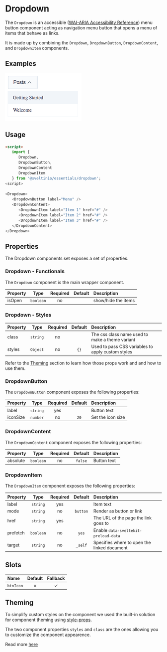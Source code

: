 # Dropdown

The `Dropdown` is an accessible ([WAI-ARIA Accessibility Reference]) menu button component acting as navigation menu button that opens a menu of items that behave as links.

It is made up by combining the `Dropdown`, `DropdownButton`, `DropdownContent`, and `DropdownItem` components.

## Examples

<img src="./assets/images/default.png" alt="Dropdown - Default Styles" />

## Usage

```html
<script>
   import {
      Dropdown,
      DropdownButton,
      DropdownContent
      DropdownItem
   } from '@sveltinio/essentials/dropdown';
<script>

<Dropdown>
   <DropdownButton label="Menu" />
   <DropdownContent>
      <DropdownItem label="Item 1" href="#" />
      <DropdownItem label="Item 2" href="#" />
      <DropdownItem label="Item 3" href="#" />
   </DropdownContent>
</Dropdown>
```

## Properties

The Dropdown components set exposes a set of properties.

### Dropdown - Functionals

The `Dropdown` component is the main wrapper component.

| Property | Type       | Required | Default | Description         |
| :------- | :--------: | :------: | :-----: |:------------------- |
| isOpen   | `boolean`  | no       |         | show/hide the items |

### Dropdown - Styles

| Property | Type     | Required | Default | Description                                       |
| :------- | :------: | :------: | :-----: | :------------------------------------------------ |
| class    | `string` |    no    |         | The css class name used to make a theme variant   |
| styles   | `Object` |    no    | `{}`    | Used to pass CSS variables to apply custom styles |

Refer to the [Theming](#theming) section to learn how those props work and and how to use them.

### DropdownButton

The `DropdownButton` component exposes the following properties:

| Property | Type      | Required | Default | Description       |
| :------- | :-------: | :------: | :-----: |:----------------- |
| label    | `string`  | yes      |         | Button text       |
| iconSize | `number`  | no       | `20`    | Set the icon size |

### DropdownContent

The `DropdownContent` component exposes the following properties:

| Property | Type      | Required | Default | Description       |
| :------- | :-------: | :------: | :-----: |:----------------- |
| absolute | `boolean` | no       | `false` | Button text       |

### DropdownItem

The `DropdownItem` component exposes the following properties:

| Property | Type      | Required | Default  | Description                                 |
| :------- | :-------: | :------: | :------: |:------------------------------------------- |
| label    | `string`  | yes      |          | Item text                                   |
| mode     | `string`  | no       | `button` | Render as button or link                    |
| href     | `string`  | yes      |          | The URL of the page the link goes to        |
| prefetch | `boolean` | no       | `yes`    | Enable `data-sveltekit-preload-data`        |
| target   | `string`  | no       | `_self`  | Specifies where to open the linked document |

## Slots

| Name      | Default | Fallback |
| :-------- | :-----: | :------: |
| `btnIcon` | ✗       |    ✓     |

## Theming

To simplify custom styles on the component we used the built-in solution for component theming using [style-props].

The two component properties `styles` and `class` are the ones allowing you to customize the component appearence.

Read more [here](./THEMING.md)

<!-- Resources -->
[style-props]: https://svelte.dev/docs#template-syntax-component-directives---style-props
[WAI-ARIA Accessibility Reference]: https://www.w3.org/WAI/ARIA/apg/patterns/menubutton/
